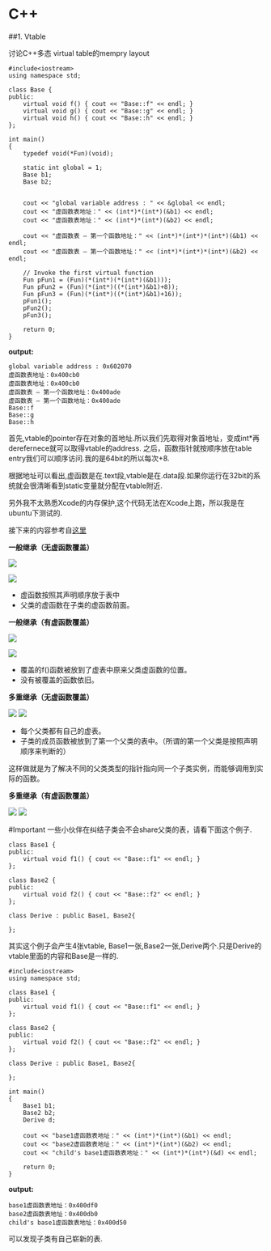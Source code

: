 # C++

##1. Vtable

讨论C++多态 virtual table的mempry layout

    #include<iostream>
    using namespace std;

    class Base {
    public:
        virtual void f() { cout << "Base::f" << endl; }
        virtual void g() { cout << "Base::g" << endl; }
        virtual void h() { cout << "Base::h" << endl; }
    };

    int main()
    {
        typedef void(*Fun)(void);
    
	    static int global = 1;
        Base b1;
        Base b2;
    

	    cout << "global variable address : " << &global << endl; 
        cout << "虚函数表地址：" << (int*)*(int*)(&b1) << endl;
        cout << "虚函数表地址：" << (int*)*(int*)(&b2) << endl;
    
        cout << "虚函数表 — 第一个函数地址：" << (int*)*(int*)*(int*)(&b1) << endl;
        cout << "虚函数表 — 第一个函数地址：" << (int*)*(int*)*(int*)(&b2) << endl;
    
        // Invoke the first virtual function
        Fun pFun1 = (Fun)(*(int*)(*(int*)(&b1)));
	    Fun pFun2 = (Fun)(*(int*)((*(int*)&b1)+8));
	    Fun pFun3 = (Fun)(*(int*)((*(int*)&b1)+16));
        pFun1();
	    pFun2();
	    pFun3();

        return 0;
    }
    
**output:**

    global variable address : 0x602070
    虚函数表地址：0x400cb0
    虚函数表地址：0x400cb0
    虚函数表 — 第一个函数地址：0x400ade
    虚函数表 — 第一个函数地址：0x400ade
    Base::f
    Base::g
    Base::h

首先,vtable的pointer存在对象的首地址.所以我们先取得对象首地址，变成int*再derefernece就可以取得vtable的address. 之后，函数指针就按顺序放在table entry我们可以顺序访问.我的是64bit的所以每次+8.

根据地址可以看出,虚函数是在.text段,vtable是在.data段.如果你运行在32bit的系统就会很清晰看到static变量就分配在vtable附近.

另外我不太熟悉Xcode的内存保护,这个代码无法在Xcode上跑，所以我是在ubuntu下测试的.

接下来的内容参考自[这里](http://blog.csdn.net/haoel/article/details/1948051)


**一般继承（无虚函数覆盖）**

![](./images/o_Drawing3.jpg) 

![](./images/o_vtable2.JPG)
* 虚函数按照其声明顺序放于表中
* 父类的虚函数在子类的虚函数前面。


**一般继承（有虚函数覆盖）**

![](./images/o_Drawing4.jpg)

![](./images/o_vtable3.JPG)

* 覆盖的f()函数被放到了虚表中原来父类虚函数的位置。
* 没有被覆盖的函数依旧。

**多重继承（无虚函数覆盖）**

![](./images/o_Drawing1.jpg) 
![](./images/o_vtable4.JPG)

* 每个父类都有自己的虚表。
* 子类的成员函数被放到了第一个父类的表中。（所谓的第一个父类是按照声明顺序来判断的）

这样做就是为了解决不同的父类类型的指针指向同一个子类实例，而能够调用到实际的函数。

**多重继承（有虚函数覆盖）**

![](./images/o_Drawing2.jpg) 
![](./images/o_vtable5.jpg)

#Important
一些小伙伴在纠结子类会不会share父类的表，请看下面这个例子.

    class Base1 {
    public:
        virtual void f1() { cout << "Base::f1" << endl; }
    };

    class Base2 {
    public:
        virtual void f2() { cout << "Base::f2" << endl; }
    };

    class Derive : public Base1, Base2{
 
    };
    
其实这个例子会产生4张vtable, Base1一张,Base2一张,Derive两个.只是Derive的vtable里面的内容和Base是一样的.

    #include<iostream>
    using namespace std;

    class Base1 {
    public:
        virtual void f1() { cout << "Base::f1" << endl; }
    };

    class Base2 {
    public:
        virtual void f2() { cout << "Base::f2" << endl; }
    };

    class Derive : public Base1, Base2{
 
    };

    int main()
    {
        Base1 b1;
        Base2 b2;
	    Derive d;
 
        cout << "base1虚函数表地址：" << (int*)*(int*)(&b1) << endl;
        cout << "base2虚函数表地址：" << (int*)*(int*)(&b2) << endl;
	    cout << "child's base1虚函数表地址：" << (int*)*(int*)(&d) << endl;

        return 0;
    }
    
**output:**

    base1虚函数表地址：0x400df0
    base2虚函数表地址：0x400db0
    child's base1虚函数表地址：0x400d50
    
可以发现子类有自己崭新的表.